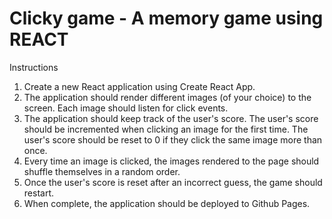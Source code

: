# Clicky game - A memory game using REACT

Instructions  
1. Create a new React application using Create React App.  
2. The application should render different images (of your choice) to the screen. Each image should listen for click events.  
3. The application should keep track of the user's score. The user's score should be incremented when clicking an image for the first time. The user's score should be reset to 0 if they click the same image more than once.  
4. Every time an image is clicked, the images rendered to the page should shuffle themselves in a random order.  
5. Once the user's score is reset after an incorrect guess, the game should restart.  
6. When complete, the application should be deployed to Github Pages.

